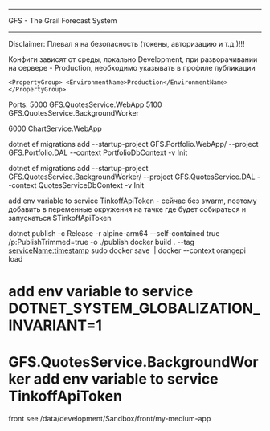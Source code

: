 ***
GFS - The Grail Forecast System
***

Disclaimer: Плевал я на безопасность (токены, авторизацию и т.д.)!!!

Конфиги зависят от среды, локально Development, при разворачивании на сервере - Production, необходимо указывать в профиле публикации

``
<PropertyGroup>
  <EnvironmentName>Production</EnvironmentName>
</PropertyGroup>
``

Ports:
5000 GFS.QuotesService.WebApp
5100 GFS.QuotesService.BackgroundWorker

6000 ChartService.WebApp


dotnet ef migrations add --startup-project GFS.Portfolio.WebApp/ --project GFS.Portfolio.DAL --context PortfolioDbContext -v Init

dotnet ef migrations add --startup-project GFS.QuotesService.BackgroundWorker/ --project GFS.QuotesService.DAL --context QuotesServiceDbContext -v Init

add env variable to service TinkoffApiToken - сейчас без swarm, поэтому добавить в переменные окружения на тачке где будет собираться и запускаться $TinkoffApiToken 

dotnet publish -c Release -r alpine-arm64 --self-contained true /p:PublishTrimmed=true -o ./publish
docker build . --tag <serviceName:timestamp>
sudo docker save <image> | docker --context orangepi load
# add env variable to service DOTNET_SYSTEM_GLOBALIZATION_INVARIANT=1
# GFS.QuotesService.BackgroundWorker add env variable to service TinkoffApiToken

front see /data/development/Sandbox/front/my-medium-app
